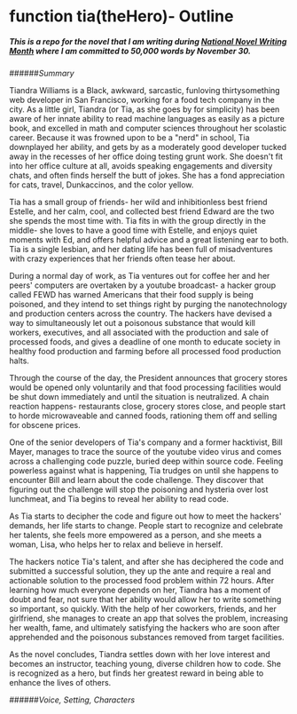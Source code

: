 # function tia(theHero)- Outline

##### This is a repo for the novel that I am writing during [National Novel Writing Month](http://nanowrimo.org/) where I am committed to 50,000 words by November 30. 

######_Summary_ 

Tiandra Williams is a Black, awkward, sarcastic, funloving thirtysomething web developer in San Francisco, working for a food tech company in the city. As a little girl, Tiandra (or Tia, as she goes by for simplicity) has been aware of her innate ability to read machine languages as easily as a picture book, and excelled in math and computer sciences throughout her scolastic career. Because it was frowned upon to be a "nerd" in school, Tia downplayed her ability, and gets by as a moderately good developer tucked away in the recesses of her office doing testing grunt work. She doesn't fit into her office culture at all, avoids speaking engagements and diversity chats, and often finds herself the butt of jokes. She has a fond appreciation for cats, travel, Dunkaccinos, and the color yellow. 

Tia has a small group of friends- her wild and inhibitionless best friend Estelle, and her calm, cool, and collected best friend Edward are the two she spends the most time with. Tia fits in with the group directly in the middle- she loves to have a good time with Estelle, and enjoys quiet moments with Ed, and offers helpful advice and a great listening ear to both. Tia is a single lesbian, and her dating life has been full of misadventures with crazy experiences that her friends often tease her about. 

During a normal day of work, as Tia ventures out for coffee her and her peers' computers are overtaken by a youtube broadcast- a hacker group called FEWD has warned Americans that their food supply is being poisoned, and they intend to set things right by purging the nanotechnology and production centers across the country. The hackers have devised a way to simultaneously let out a poisonous substance that would kill workers, executives, and all associated with the production and sale of processed foods, and gives a deadline of one month to educate society in healthy food production and farming before all processed food production halts. 

Through the course of the day, the President announces that grocery stores would be opened only voluntarily and that food processing facilities would be shut down immediately and until the situation is neutralized. A chain reaction happens- restaurants close, grocery stores close, and people start to horde microwaveable and canned foods, rationing them off and selling for obscene prices. 

One of the senior developers of Tia's company and a former hacktivist, Bill Mayer, manages to trace the source of the youtube video virus and comes across a challenging code puzzle, buried deep within source code. Feeling powerless against what is happening, Tia trudges on until she happens to encounter Bill and learn about the code challenge. They discover that figuring out the challenge will stop the poisoning and hysteria over lost lunchmeat, and Tia begins to reveal her ability to read code. 

As Tia starts to decipher the code and figure out how to meet the hackers' demands, her life starts to change. People start to recognize and celebrate her talents, she feels more empowered as a person, and she meets a woman, Lisa, who helps her to relax and believe in herself.

 The hackers notice Tia's talent, and after she has deciphered the code and submitted a successful solution, they up the ante and require a real and actionable solution to the processed food problem within 72 hours. After learning how much everyone depends on her, Tiandra has a moment of doubt and fear, not sure that her ability would allow her to write something so important, so quickly. With the help of her coworkers, friends, and her girlfriend, she manages to create an app that solves the problem, increasing her wealth, fame, and ultimately satisfying the hackers who are soon after apprehended and the poisonous substances removed from target facilities.

As the novel concludes, Tiandra settles down with her love interest and becomes an instructor, teaching young, diverse children how to code. She is recognized as a hero, but finds her greatest reward in being able to enhance the lives of others. 


######_Voice, Setting, Characters_

